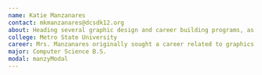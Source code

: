 ```yaml
---
name: Katie Manzanares
contact: mkmanzanares@dcsdk12.org
about: Heading several graphic design and career building programs, as well as running Legend High School's EDGE program, Mrs. Manzanares is essential to the CTE operation.
college: Metro State University
career: Mrs. Manzanares originally sought a career related to graphics design or IT, but chose a different path; educating the leaders of tomorrow.
major: Computer Science B.S.
modal: manzyModal
---
```

